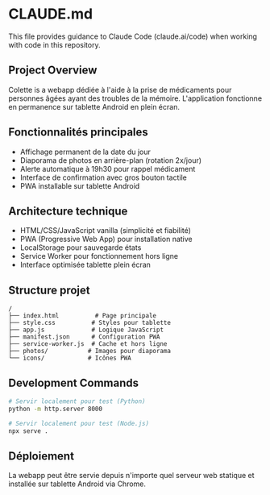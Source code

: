 # CLAUDE.md

This file provides guidance to Claude Code (claude.ai/code) when working with code in this repository.

## Project Overview

Colette is a webapp dédiée à l'aide à la prise de médicaments pour personnes âgées ayant des troubles de la mémoire. L'application fonctionne en permanence sur tablette Android en plein écran.

## Fonctionnalités principales

- Affichage permanent de la date du jour
- Diaporama de photos en arrière-plan (rotation 2x/jour)
- Alerte automatique à 19h30 pour rappel médicament
- Interface de confirmation avec gros bouton tactile
- PWA installable sur tablette Android

## Architecture technique

- HTML/CSS/JavaScript vanilla (simplicité et fiabilité)
- PWA (Progressive Web App) pour installation native
- LocalStorage pour sauvegarde états
- Service Worker pour fonctionnement hors ligne
- Interface optimisée tablette plein écran

## Structure projet

```
/
├── index.html          # Page principale
├── style.css          # Styles pour tablette
├── app.js             # Logique JavaScript
├── manifest.json      # Configuration PWA
├── service-worker.js  # Cache et hors ligne
├── photos/           # Images pour diaporama
└── icons/            # Icônes PWA
```

## Development Commands

```bash
# Servir localement pour test (Python)
python -m http.server 8000

# Servir localement pour test (Node.js)
npx serve .
```

## Déploiement

La webapp peut être servie depuis n'importe quel serveur web statique et installée sur tablette Android via Chrome.
